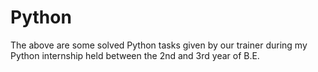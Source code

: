 # Python
The above are some solved Python tasks given by our trainer during my Python internship held between the 2nd and 3rd year of B.E.
